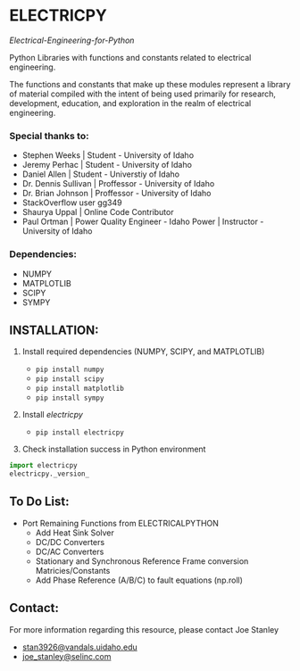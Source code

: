 # ELECTRICPY
*Electrical-Engineering-for-Python*

Python Libraries with functions and constants related to electrical engineering.

The functions and constants that make up these modules represent a library of material compiled with the intent of being used primarily
for research, development, education, and exploration in the realm of electrical engineering.

### Special thanks to:
- Stephen Weeks | Student - University of Idaho
- Jeremy Perhac | Student - University of Idaho
- Daniel Allen | Student - Universtiy of Idaho
- Dr. Dennis Sullivan | Proffessor - University of Idaho
- Dr. Brian Johnson | Proffessor - University of Idaho
- StackOverflow user gg349
- Shaurya Uppal | Online Code Contributor
- Paul Ortman | Power Quality Engineer - Idaho Power | Instructor - University of Idaho


### Dependencies:
- NUMPY
- MATPLOTLIB
- SCIPY
- SYMPY


## INSTALLATION:
 1. Install required dependencies (NUMPY, SCIPY, and MATPLOTLIB)
    - `pip install numpy`
    - `pip install scipy`
    - `pip install matplotlib`
    - `pip install sympy`
  
 2. Install *electricpy*
    - `pip install electricpy`
  
 3. Check installation success in Python environment

   ```python
   import electricpy
   electricpy._version_
   ```

## To Do List:
- Port Remaining Functions from ELECTRICALPYTHON
    - Add Heat Sink Solver
    - DC/DC Converters
    - DC/AC Converters
    - Stationary and Synchronous Reference Frame conversion Matricies/Constants
    - Add Phase Reference (A/B/C) to fault equations (np.roll)


## Contact:
For more information regarding this resource, please contact Joe Stanley
- <stan3926@vandals.uidaho.edu>
- <joe_stanley@selinc.com>